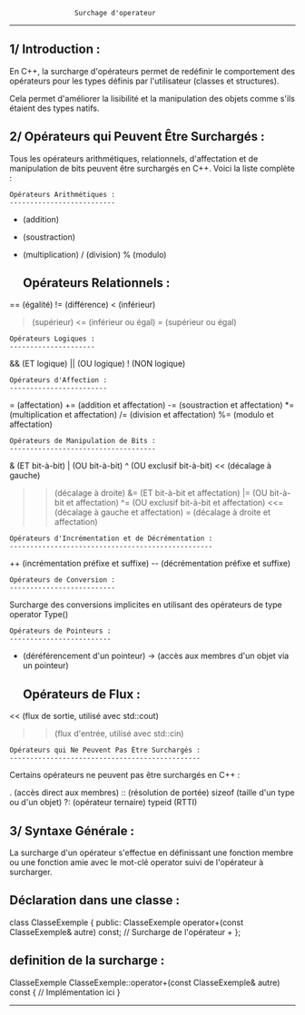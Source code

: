 					Surchage d'operateur 
******************************************************************************

1/ Introduction :
-----------------

En C++, la surcharge d'opérateurs permet de redéfinir le comportement des opérateurs 
pour les types définis par l'utilisateur (classes et structures). 

Cela permet d'améliorer la lisibilité et la manipulation des objets comme 
s'ils étaient des types natifs.

2/ Opérateurs qui Peuvent Être Surchargés :
-------------------------------------------

Tous les opérateurs arithmétiques, relationnels, d'affectation et de manipulation 
de bits peuvent être surchargés en C++. Voici la liste complète :

	Opérateurs Arithmétiques :
	--------------------------

+ (addition)
- (soustraction)
* (multiplication)
/ (division)
% (modulo)

	Opérateurs Relationnels :
	-------------------------

== (égalité)
!= (différence)
< (inférieur)
> (supérieur)
<= (inférieur ou égal)
>= (supérieur ou égal)

	Opérateurs Logiques :
	---------------------

&& (ET logique)
|| (OU logique)
! (NON logique)

	Opérateurs d'Affection :
	------------------------

= (affectation)
+= (addition et affectation)
-= (soustraction et affectation)
*= (multiplication et affectation)
/= (division et affectation)
%= (modulo et affectation)

	Opérateurs de Manipulation de Bits :
	------------------------------------

& (ET bit-à-bit)
| (OU bit-à-bit)
^ (OU exclusif bit-à-bit)
<< (décalage à gauche)
>> (décalage à droite)
&= (ET bit-à-bit et affectation)
|= (OU bit-à-bit et affectation)
^= (OU exclusif bit-à-bit et affectation)
<<= (décalage à gauche et affectation)
>>= (décalage à droite et affectation)

	Opérateurs d'Incrémentation et de Décrémentation :
	--------------------------------------------------

++ (incrémentation préfixe et suffixe)
-- (décrémentation préfixe et suffixe)

	Opérateurs de Conversion :
	--------------------------

Surcharge des conversions implicites en utilisant des opérateurs de type operator Type()

	Opérateurs de Pointeurs :
	-------------------------

* (déréférencement d'un pointeur)
-> (accès aux membres d'un objet via un pointeur)

	Opérateurs de Flux :
	--------------------

<< (flux de sortie, utilisé avec std::cout)
>> (flux d'entrée, utilisé avec std::cin)

	Opérateurs qui Ne Peuvent Pas Être Surchargés :
	-----------------------------------------------

Certains opérateurs ne peuvent pas être surchargés en C++ :

. (accès direct aux membres)
:: (résolution de portée)
sizeof (taille d'un type ou d'un objet)
?: (opérateur ternaire)
typeid (RTTI)

3/ Syntaxe Générale :
---------------------

La surcharge d'un opérateur s'effectue en définissant une fonction membre 
ou une fonction amie avec le mot-clé operator suivi de l'opérateur à surcharger.

Déclaration dans une classe :
-----------------------------

class ClasseExemple 
{
public:
    ClasseExemple operator+(const ClasseExemple& autre) const; // Surcharge de l'opérateur +
};

definition de la surcharge :
----------------------------

ClasseExemple ClasseExemple::operator+(const ClasseExemple& autre) const 
{
    // Implémentation ici
}
******************************************************************************
